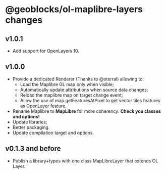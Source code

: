 # @geoblocks/ol-maplibre-layers changes

## v1.0.1

- Add support for OpenLayers 10.

## v1.0.0

- Provide a dedicated Renderer (Thanks to @oterral) allowing to:
  - Load the Maplibre GL map only when visible;
  - Automatically update attributions when source data changes;
  - Reload the maplibre map on target change event;
  - Allow the use of map.getFeaturesAtPixel  to get vector tiles features as OpenLayer feature.
- Rename Maplibre to **MapLibre** for more coherency. **Check you classes and options!**
- Update libraries;
- Better packaging.
- Update compilation target and options.

## v0.1.3 and before

- Publish a library+types with one class MapLibreLayer that extends OL Layer.
